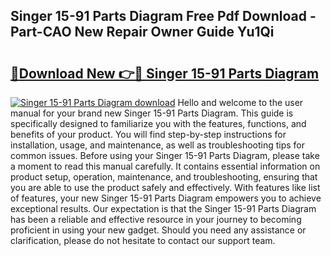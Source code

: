 ## Singer 15-91 Parts Diagram Free Pdf Download - Part-CAO New Repair Owner Guide Yu1Qi

# <h2><a href="http://dflxe2t.blite.top/?on=Singer+15-91+Parts+Diagram">🔗Download New 👉🔴 Singer 15-91 Parts Diagram</a></h2>

[![Singer 15-91 Parts Diagram download](https://i.imgur.com/lujVjoI.png)](http://dflxe2t.blite.top/?on=Singer+15-91+Parts+Diagram)
Hello and welcome to the user manual for your brand new Singer 15-91 Parts Diagram. This guide is specifically designed to familiarize you with the features, functions, and benefits of your product. You will find step-by-step instructions for installation, usage, and maintenance, as well as troubleshooting tips for common issues. Before using your Singer 15-91 Parts Diagram, please take a moment to read this manual carefully. It contains essential information on product setup, operation, maintenance, and troubleshooting, ensuring that you are able to use the product safely and effectively. With features like list of features, your new Singer 15-91 Parts Diagram empowers you to achieve exceptional results. Our expectation is that the Singer 15-91 Parts Diagram has been a reliable and effective resource in your journey to becoming proficient in using your new gadget. Should you need any assistance or clarification, please do not hesitate to contact our support team.

